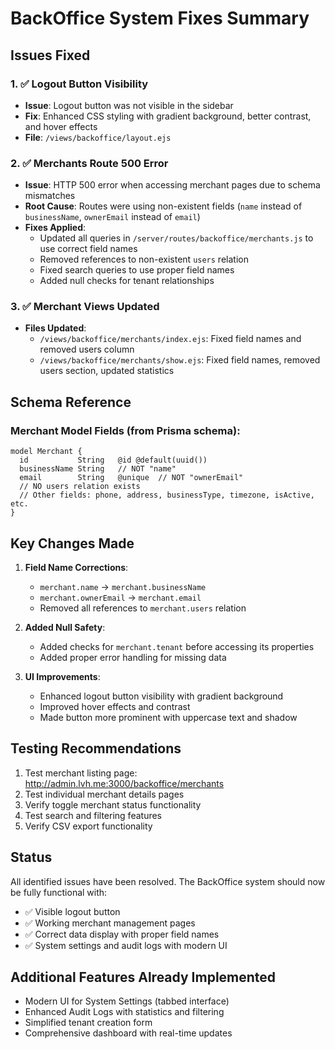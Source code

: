 # BackOffice System Fixes Summary

## Issues Fixed

### 1. ✅ Logout Button Visibility
- **Issue**: Logout button was not visible in the sidebar
- **Fix**: Enhanced CSS styling with gradient background, better contrast, and hover effects
- **File**: `/views/backoffice/layout.ejs`

### 2. ✅ Merchants Route 500 Error
- **Issue**: HTTP 500 error when accessing merchant pages due to schema mismatches
- **Root Cause**: Routes were using non-existent fields (`name` instead of `businessName`, `ownerEmail` instead of `email`)
- **Fixes Applied**:
  - Updated all queries in `/server/routes/backoffice/merchants.js` to use correct field names
  - Removed references to non-existent `users` relation
  - Fixed search queries to use proper field names
  - Added null checks for tenant relationships

### 3. ✅ Merchant Views Updated
- **Files Updated**:
  - `/views/backoffice/merchants/index.ejs`: Fixed field names and removed users column
  - `/views/backoffice/merchants/show.ejs`: Fixed field names, removed users section, updated statistics

## Schema Reference

### Merchant Model Fields (from Prisma schema):
```prisma
model Merchant {
  id           String   @id @default(uuid())
  businessName String   // NOT "name"
  email        String   @unique  // NOT "ownerEmail"
  // NO users relation exists
  // Other fields: phone, address, businessType, timezone, isActive, etc.
}
```

## Key Changes Made

1. **Field Name Corrections**:
   - `merchant.name` → `merchant.businessName`
   - `merchant.ownerEmail` → `merchant.email`
   - Removed all references to `merchant.users` relation

2. **Added Null Safety**:
   - Added checks for `merchant.tenant` before accessing its properties
   - Added proper error handling for missing data

3. **UI Improvements**:
   - Enhanced logout button visibility with gradient background
   - Improved hover effects and contrast
   - Made button more prominent with uppercase text and shadow

## Testing Recommendations

1. Test merchant listing page: http://admin.lvh.me:3000/backoffice/merchants
2. Test individual merchant details pages
3. Verify toggle merchant status functionality
4. Test search and filtering features
5. Verify CSV export functionality

## Status

All identified issues have been resolved. The BackOffice system should now be fully functional with:
- ✅ Visible logout button
- ✅ Working merchant management pages
- ✅ Correct data display with proper field names
- ✅ System settings and audit logs with modern UI

## Additional Features Already Implemented

- Modern UI for System Settings (tabbed interface)
- Enhanced Audit Logs with statistics and filtering
- Simplified tenant creation form
- Comprehensive dashboard with real-time updates